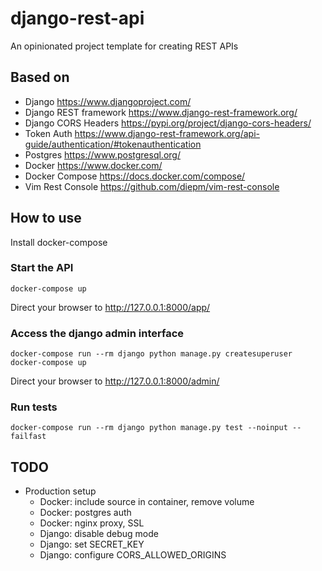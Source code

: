 # django-rest-api

An opinionated project template for creating REST APIs

## Based on

 - Django https://www.djangoproject.com/
 - Django REST framework https://www.django-rest-framework.org/
 - Django CORS Headers https://pypi.org/project/django-cors-headers/
 - Token Auth https://www.django-rest-framework.org/api-guide/authentication/#tokenauthentication
 - Postgres https://www.postgresql.org/
 - Docker https://www.docker.com/
 - Docker Compose https://docs.docker.com/compose/
 - Vim Rest Console https://github.com/diepm/vim-rest-console

## How to use

Install docker-compose

### Start the API

```shell
docker-compose up
```

Direct your browser to http://127.0.0.1:8000/app/

### Access the django admin interface

```shell
docker-compose run --rm django python manage.py createsuperuser
docker-compose up
```

Direct your browser to http://127.0.0.1:8000/admin/

### Run tests

```shell
docker-compose run --rm django python manage.py test --noinput --failfast
```
## TODO

 - Production setup
   - Docker: include source in container, remove volume
   - Docker: postgres auth
   - Docker: nginx proxy, SSL
   - Django: disable debug mode
   - Django: set SECRET_KEY
   - Django: configure CORS_ALLOWED_ORIGINS

  
